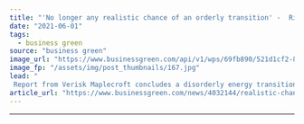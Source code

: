 ```yaml
---
title: "'No longer any realistic chance of an orderly transition' -  Risk experts urge investors to brace for turbulence"
date: "2021-06-01"
tags: 
  - business green
source: "business green"
image_url: "https://www.businessgreen.com/api/v1/wps/69fb890/521d1cf2-8897-4ae8-9104-9f54e82e2d14/4/iStock-520173584-185x114.jpg"
image_fp: "/assets/img/post_thumbnails/167.jpg"
lead: "
 Report from Verisk Maplecroft concludes a disorderly energy transition is 'all but inevitable' for G20 economies ..."
article_url: "https://www.businessgreen.com/news/4032144/realistic-chance-orderly-transition-risk-experts-urge-investors-brace-turbulence"
---
```


---
